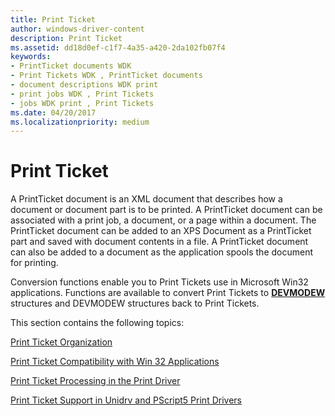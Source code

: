 ```yaml
---
title: Print Ticket
author: windows-driver-content
description: Print Ticket
ms.assetid: dd18d0ef-c1f7-4a35-a420-2da102fb07f4
keywords:
- PrintTicket documents WDK
- Print Tickets WDK , PrintTicket documents
- document descriptions WDK print
- print jobs WDK , Print Tickets
- jobs WDK print , Print Tickets
ms.date: 04/20/2017
ms.localizationpriority: medium
---
```


# Print Ticket


A PrintTicket document is an XML document that describes how a document or document part is to be printed. A PrintTicket document can be associated with a print job, a document, or a page within a document. The PrintTicket document can be added to an XPS Document as a PrintTicket part and saved with document contents in a file. A PrintTicket document can also be added to a document as the application spools the document for printing.

Conversion functions enable you to Print Tickets use in Microsoft Win32 applications. Functions are available to convert Print Tickets to [**DEVMODEW**](https://msdn.microsoft.com/library/windows/hardware/ff552837) structures and DEVMODEW structures back to Print Tickets.

This section contains the following topics:

[Print Ticket Organization](print-ticket-organization.md)

[Print Ticket Compatibility with Win 32 Applications](print-ticket-compatibility-with-win-32-applications.md)

[Print Ticket Processing in the Print Driver](print-ticket-processing-in-the-print-driver.md)

[Print Ticket Support in Unidrv and PScript5 Print Drivers](print-ticket-support-in-unidrv-and-pscript5-print-drivers.md)

 

 




